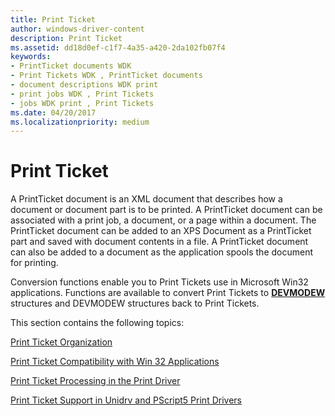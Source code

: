 ```yaml
---
title: Print Ticket
author: windows-driver-content
description: Print Ticket
ms.assetid: dd18d0ef-c1f7-4a35-a420-2da102fb07f4
keywords:
- PrintTicket documents WDK
- Print Tickets WDK , PrintTicket documents
- document descriptions WDK print
- print jobs WDK , Print Tickets
- jobs WDK print , Print Tickets
ms.date: 04/20/2017
ms.localizationpriority: medium
---
```


# Print Ticket


A PrintTicket document is an XML document that describes how a document or document part is to be printed. A PrintTicket document can be associated with a print job, a document, or a page within a document. The PrintTicket document can be added to an XPS Document as a PrintTicket part and saved with document contents in a file. A PrintTicket document can also be added to a document as the application spools the document for printing.

Conversion functions enable you to Print Tickets use in Microsoft Win32 applications. Functions are available to convert Print Tickets to [**DEVMODEW**](https://msdn.microsoft.com/library/windows/hardware/ff552837) structures and DEVMODEW structures back to Print Tickets.

This section contains the following topics:

[Print Ticket Organization](print-ticket-organization.md)

[Print Ticket Compatibility with Win 32 Applications](print-ticket-compatibility-with-win-32-applications.md)

[Print Ticket Processing in the Print Driver](print-ticket-processing-in-the-print-driver.md)

[Print Ticket Support in Unidrv and PScript5 Print Drivers](print-ticket-support-in-unidrv-and-pscript5-print-drivers.md)

 

 




